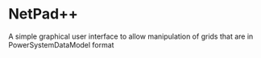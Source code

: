 # NetPad++
A simple graphical user interface to allow manipulation of grids that are in PowerSystemDataModel format
